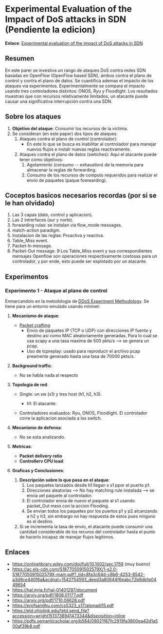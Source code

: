 # Experimental Evaluation of the Impact of DoS attacks in SDN (Pendiente la edicion) #

**Enlace**: [Experimental evaluation of the impact of DoS attacks in SDN](https://ieeexplore.ieee.org/document/8215424)

## Resumen ##

En este parer se investiva un rango de ataques DoS contra redes SDN basadas en OpenFlow (OpenFlow based SDN), ambos contra el plano de control y contra el plano de datos. Se cuantifica ademas el impacto de los ataques via experimentos. Experimentalmente se compara el impacto usando tres controladores distintos: ONOS, Ryu y Floodlight. Los resultados muestran que con recursos relativamente limitados, un atacante puede causar una significativa interrupción contra una SDN.

## Sobre los ataques ##
1. **Objetivo del ataque**: Consumir los recursos de la victima.
2. Se consideran (en este paper) dos tipos de ataques:
   1. Ataques contra el plano de control (controlador): 
      * En este lo que se busca es inabilitar al controladoir para manejar nuevos flujos e instalr nuevas reglas reactivamente.
   2. Ataques contra el plano de datos (swtiches): Aqui el atacante puede tener como objetivos:
      1. Agotamiento (consumo -- exhaustion) de la memoria para almacenar la reglas de forwarding.
      2. Consumo de los recursos de computo requeridos para realizar el envio de paquetes (paque fowwarding).

## Coceptos basicos necesarios recordas (por si se le han olvidado) ##
1. Las 3 capas (dato, control y aplicacion).
2. Las 2 intrerfaces (sur y norte).
3. forwarding rulas: se instalan via flow_mode messages.
4. match-action paradigm.
5. Instalacion de las reglas: Proactiva y reactiva.
6. Table_Miss event.
7. Packet-In message.
8. Packet-Out message.
9 Los Table_Miss event y sus correspondientes mensajes Openflow son operaciones respectivamente costosas para un controlador, y por ende, esto puede ser explotado por un atacante.

## Experimentos ##

### Experimento 1 - Ataque al plano de control ###

Enmarcandolo en la metodologia de [DDoS Experiment Methodology](http://citeseerx.ist.psu.edu/viewdoc/download?doi=10.1.1.134.7224&rep=rep1&type=pdf). Se tiene para un entorno emulado usando mininet:

1. **Mecanismo de ataque**: 
   * [Packet crafting](https://en.wikipedia.org/wiki/Packet_crafting): 
     * Envio de paquetes IP (TCP o UDP) con direcciones IP fuente y destino asi como MAC aleatoriamente generadas. Para lo cual se usa scapy a una tasa maxima de 500 pkts/s --> se genera un pcap.
     * Uso de tcpreplay: usado para reproducir el archivo pcap preamente generado hasta una tasa de 70000 pkts/s.

2. **Background traffic**:
   * No se habla nada al respecto

3. **Topologia de red**:
   * Single: un sw (s1) y tres host (h1, h2, h3).
     * h1: El atacante.
     
   * Controladores evaluados: Ryu, ONOS, Floodlight. El controlador corre la aplicacion asociada a los switch.

4. **Mecanismo de defensa**:
   * No se esta analizando.

5. **Metricas**:
   * **Packet delivery ratio**
   * **Controllerv CPU load**: 
   
7. **Graficas y Conclusiones**:
   1. **Descripción sobre lo que pasa en el ataque**:
      1. Los paquetes lanzados desde h1 llegan s s1 ppor el puerto p1.
      2. Direcciones aleatorias --> No hay matching rule instalada --> se envia uel paquete al controlador.
      3. El controlador envia de nuevo el paquete al s1 usando packet_Out mess con la accion Flooding. 
      4. Se envian todos los paquetes por los puertos p1 y p2 alcanzando a h2 y h3, sin embargo no hay respuesta de estos pues ninguno es el destino. 
   2. Si se incrementa la tasa de envio, el atacante puede consumir una cantidad considerable de los recuros del controlador hasta el punto de hacerlo incapaz de manejar flujos legitimos.
   
   
   
## Enlaces ##
* https://onlinelibrary.wiley.com/doi/full/10.1002/sec.1759 (muy bueno)
* https://ac.els-cdn.com/S187705091502579X/1-s2.0-S187705091502579X-main.pdf?_tid=8fa3c64d-c8b6-4253-8542-a3d9ce440f6a&acdnat=1542754593_deed3a80644f6eabc72b6db1e0449654
* https://hal.inria.fr/hal-01401297/document
* https://arxiv.org/pdf/1808.01177.pdf
* https://arxiv.org/pdf/1710.08628.pdf
* https://profsandhu.com/cs5323_s17/alsmadi15.pdf
* https://etd.ohiolink.edu/!etd.send_file?accession=wright1513738941473344&disposition=inline
* https://pdfs.semanticscholar.org/b584/09021f87fc2919fa3800ea42d1a500af39b8.pdf

